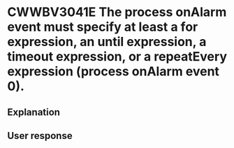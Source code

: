 # CWWBV3041E The process onAlarm event must specify at least a for expression, an until expression, a timeout expression, or a repeatEvery expression (process onAlarm event 0).

## Explanation

## User response